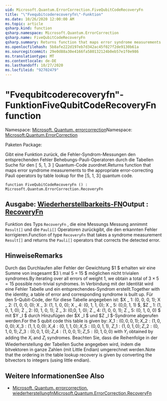 ```yaml
---
uid: Microsoft.Quantum.ErrorCorrection.FiveQubitCodeRecoveryFn
title: "\"Fvequbitcoderecoveryfn\"-Funktion"
ms.date: 10/26/2020 12:00:00 AM
ms.topic: article
qsharp.kind: function
qsharp.namespace: Microsoft.Quantum.ErrorCorrection
qsharp.name: FiveQubitCodeRecoveryFn
qsharp.summary: Returns function that maps error syndrome measurements to the appropriate error-correcting Pauli operators by table lookup for the ⟦5, 1, 3⟧ quantum code.
ms.openlocfilehash: 5b8afe222d197eb7d342ac45f027f2de9130b61a
ms.sourcegitcommit: 29e0d88a30e4166fa580132124b0eb57e1f0e986
ms.translationtype: MT
ms.contentlocale: de-DE
ms.lasthandoff: 10/27/2020
ms.locfileid: "92702479"
---
```

# <a name="fivequbitcoderecoveryfn-function"></a><span data-ttu-id="25287-102">"Fvequbitcoderecoveryfn"-Funktion</span><span class="sxs-lookup"><span data-stu-id="25287-102">FiveQubitCodeRecoveryFn function</span></span>

<span data-ttu-id="25287-103">Namespace: [Microsoft. Quantum. errorcorrection](xref:Microsoft.Quantum.ErrorCorrection)</span><span class="sxs-lookup"><span data-stu-id="25287-103">Namespace: [Microsoft.Quantum.ErrorCorrection](xref:Microsoft.Quantum.ErrorCorrection)</span></span>

<span data-ttu-id="25287-104">Paketen [](https://nuget.org/packages/)</span><span class="sxs-lookup"><span data-stu-id="25287-104">Package: [](https://nuget.org/packages/)</span></span>


<span data-ttu-id="25287-105">Gibt eine Funktion zurück, die Fehler-Syndrom-Messungen den entsprechenden Fehler Behebungs-Pauli-Operatoren durch die Tabellen Suche für den ⟦ 5, 1, 3 ⟧ Quantum-Code zuordnet.</span><span class="sxs-lookup"><span data-stu-id="25287-105">Returns function that maps error syndrome measurements to the appropriate error-correcting Pauli operators by table lookup for the ⟦5, 1, 3⟧ quantum code.</span></span>

```qsharp
function FiveQubitCodeRecoveryFn () : Microsoft.Quantum.ErrorCorrection.RecoveryFn
```


## <a name="output--recoveryfn"></a><span data-ttu-id="25287-106">Ausgabe: [Wiederherstellbarkeits-FN](xref:Microsoft.Quantum.ErrorCorrection.RecoveryFn)</span><span class="sxs-lookup"><span data-stu-id="25287-106">Output : [RecoveryFn](xref:Microsoft.Quantum.ErrorCorrection.RecoveryFn)</span></span>

<span data-ttu-id="25287-107">Funktion des Typs `RecoveryFn` , die eine Messungs Messung annimmt `Result[]` und die `Pauli[]` Operatoren zurückgibt, die den erkannten Fehler korrigieren.</span><span class="sxs-lookup"><span data-stu-id="25287-107">Function of type `RecoveryFn` that takes a syndrome measurement `Result[]` and returns the `Pauli[]` operators that corrects the detected error.</span></span>

## <a name="remarks"></a><span data-ttu-id="25287-108">Hinweise</span><span class="sxs-lookup"><span data-stu-id="25287-108">Remarks</span></span>

<span data-ttu-id="25287-109">Durch das Durchlaufen aller Fehler der Gewichtung $1 $ erhalten wir eine Summe von insgesamt $3 \ mal 5 = 15 $ möglichen nicht trivialen syndromes.</span><span class="sxs-lookup"><span data-stu-id="25287-109">By iterating over all errors of weight $1$, we obtain a total of $3\times 5=15$ possible non-trivial syndromes.</span></span>
<span data-ttu-id="25287-110">In Verbindung mit der Identität wird eine Fehler Tabelle und ein entsprechendes-Syndrom erstellt.</span><span class="sxs-lookup"><span data-stu-id="25287-110">Together with the identity, a table of error and corresponding syndrome is built up.</span></span> <span data-ttu-id="25287-111">Für den 5-Qubit-Code, der für diese Tabelle angegeben ist: $X \_ 1: (0, 0, 0, 1); X \_ 2: (1, 0, 0, 0); X \_ 3: (1, 1, 0, 0); X \_ 4: (0, 1, 1, 0); X \_ 5: (0,0, 1, 1) $, $Z \_ 1: (1, 0, 1, 0); Z \_ 2: (0, 1, 0, 1); Z \_ 3: (0,0, 1, 0); Z \_ 4: (1, 0, 0, 1); Z \_ 5: (0, 1, 0, 0) $ mit $Y _I $ durch Hinzufügen der $X _I $ und $Z _I $-Syndrome abgerufen werden.</span><span class="sxs-lookup"><span data-stu-id="25287-111">For the 5 qubit code this table is given by: $X\_1: (0,0,0,1); X\_2: (1,0,0,0); X\_3: (1,1,0,0); X\_4: (0,1,1,0); X\_5: (0,0,1,1)$, $Z\_1: (1,0,1,0); Z\_2: (0,1,0,1); Z\_3: (0,0,1,0); Z\_4: (1,0,0,1); Z\_5: (0,1,0,0)$ with $Y_i$ obtained by adding the $X_i$ and $Z_i$ syndromes.</span></span> <span data-ttu-id="25287-112">Beachten Sie, dass die Reihenfolge in der Wiederherstellung der Tabellen Suche angegeben wird, indem die bitvektoren in ganze Zahlen (mit Little Endian) umgerechnet werden.</span><span class="sxs-lookup"><span data-stu-id="25287-112">Note that the ordering in the table lookup recovery is given by converting the bitvectors to integers (using little endian).</span></span>

## <a name="see-also"></a><span data-ttu-id="25287-113">Weitere Informationen</span><span class="sxs-lookup"><span data-stu-id="25287-113">See Also</span></span>

- [<span data-ttu-id="25287-114">Microsoft. Quantum. errorcorrection. wiederherstellungfn</span><span class="sxs-lookup"><span data-stu-id="25287-114">Microsoft.Quantum.ErrorCorrection.RecoveryFn</span></span>](xref:Microsoft.Quantum.ErrorCorrection.RecoveryFn)